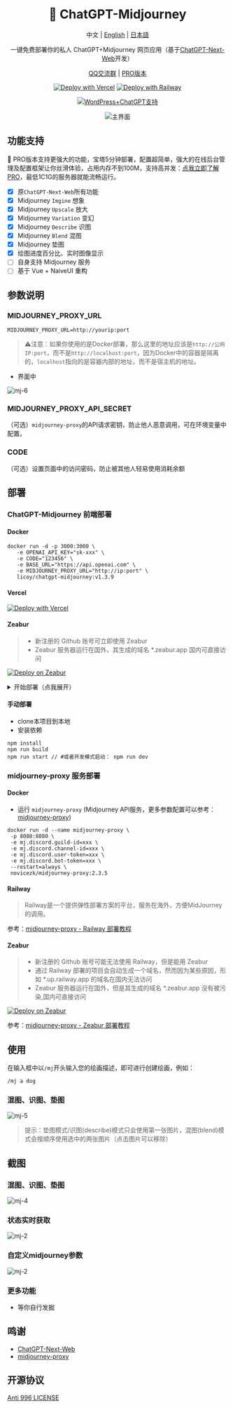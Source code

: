 <div align="center">

<h1 align="center">🍭 ChatGPT-Midjourney</h1>

中文 | [English](./README_EN.md) | [日本語](./README_JA.md)

一键免费部署你的私人 ChatGPT+Midjourney 网页应用（基于[ChatGPT-Next-Web](https://github.com/Yidadaa/ChatGPT-Next-Web)开发）

[QQ交流群](https://github.com/Licoy/ChatGPT-Midjourney/issues/30) | [PRO版本](https://github.com/Licoy/ChatGPT-Midjourney-Pro)

[![Deploy with Vercel](https://img.shields.io/badge/Vercel-部署-00CCCC.svg?logo=vercel)](https://vercel.com/new/clone?repository-url=https%3A%2F%2Fgithub.com%2FLicoy%2FChatGPT-Midjourney&env=OPENAI_API_KEY&env=MIDJOURNEY_PROXY_URL&env=CODE&project-name=chatgpt-midjourney&repository-name=ChatGPT-Midjourney)
[![Deploy with Railway](https://img.shields.io/badge/MidjourneyProxy-Railway部署-009900.svg?logo=railway)](https://github.com/novicezk/midjourney-proxy/blob/main/docs/railway-start.md)

[![WordPress+ChatGPT支持](https://img.shields.io/badge/WordPress-AIGC%20部署-red.svg?logo=wordpress&logoColor=red)](https://github.com/Licoy/wordpress-theme-puock)

![主界面](./docs/images/cover.png)

</div>

## 功能支持
🍭 PRO版本支持更强大的功能，宝塔5分钟部署，配置超简单，强大的在线后台管理及配置框架让你丝滑体验，占用内存不到100M，支持高并发：[点我立即了解PRO](https://github.com/Licoy/ChatGPT-Midjourney-Pro)，最低1C1G的服务器就能流畅运行。

- [x] 原`ChatGPT-Next-Web`所有功能
- [x] Midjourney `Imgine` 想象
- [x] Midjourney `Upscale` 放大
- [x] Midjourney `Variation` 变幻
- [x] Midjourney `Describe` 识图
- [x] Midjourney `Blend` 混图
- [x] Midjourney 垫图
- [x] 绘图进度百分比、实时图像显示
- [ ] 自身支持 Midjourney 服务
- [ ] 基于 Vue + NaiveUI 重构

## 参数说明
### MIDJOURNEY_PROXY_URL
```shell
MIDJOURNEY_PROXY_URL=http://yourip:port
```
> ⚠️注意：如果你使用的是Docker部署，那么这里的地址应该是`http://公网IP:port`，而不是`http://localhost:port`，因为Docker中的容器是隔离的，`localhost`指向的是容器内部的地址，而不是宿主机的地址。
- 界面中

![mj-6](./docs/images/mj-6.png)

### MIDJOURNEY_PROXY_API_SECRET
（可选）`midjourney-proxy`的API请求密钥，防止他人恶意调用，可在环境变量中配置。

### CODE
（可选）设置页面中的访问密码，防止被其他人轻易使用消耗余额

## 部署
### ChatGPT-Midjourney 前端部署
#### Docker
```shell
docker run -d -p 3000:3000 \
   -e OPENAI_API_KEY="sk-xxx" \
   -e CODE="123456" \
   -e BASE_URL="https://api.openai.com" \
   -e MIDJOURNEY_PROXY_URL="http://ip:port" \
   licoy/chatgpt-midjourney:v1.3.9
```
#### Vercel
[![Deploy with Vercel](https://vercel.com/button)](https://vercel.com/new/clone?repository-url=https%3A%2F%2Fgithub.com%2FLicoy%2FChatGPT-Midjourney&env=OPENAI_API_KEY&env=MIDJOURNEY_PROXY_URL&env=CODE&project-name=chatgpt-midjourney&repository-name=ChatGPT-Midjourney)
#### Zeabur
> - 新注册的 Github 账号可立即使用 Zeabur
> - Zeabur 服务器运行在国外，其生成的域名 *.zeabur.app 国内可直接访问

[![Deploy on Zeabur](https://zeabur.com/button.svg)](https://dash.zeabur.com/templates/AX8RDG)

<details> <summary>开始部署（点我展开）</summary>

打开网址

[Zeabur：https://zeabur.com](https://zeabur.com/zh-CN)

点击现在开始

点击 `Sign in with GitHub`

登陆你的 `Github` 账号

点击 `Authorize zeabur` 授权

点击 `创建项目` 并输入一个项目名称，点击 `创建`

点击 `+` 添加服务，选择 `Git-Deploy service from source code in GitHub repository.`

点击 `Configure GitHub` 根据需要选择 `All repositories` 或者 `Only select repositories`

点击 `install`,之后自动跳转，最好再刷新一下页面

点击 你 fork 的 `ChatGPT-Midjourney` 项目

点击环境变量，添加你需要的环境变量

然后取消 `Building`，点击 `Redeploy` (此做法是为了让环境变量生效)

部署 `ChatGPT-Midjourney` 大概需要 `6` 分钟，此时你可以做的是：配置域名

点击下方的域名，点击生成域名，输入前缀，例如我的是 `chatgpt-midjourney.zeabur.app`，点击保存

或者也可添加自定义域名，之后加上 `CNAME` 解析即可

等待部署成功即可

</details>

#### 手动部署
- clone本项目到本地
- 安装依赖
```shell
npm install
npm run build
npm run start // #或者开发模式启动： npm run dev
```
### midjourney-proxy 服务部署
#### Docker
- 运行 `midjourney-proxy` (Midjourney API服务，更多参数配置可以参考：[midjourney-proxy](https://github.com/novicezk/midjourney-proxy))
```shell
docker run -d --name midjourney-proxy \
 -p 8080:8080 \
 -e mj.discord.guild-id=xxx \
 -e mj.discord.channel-id=xxx \
 -e mj.discord.user-token=xxx \
 -e mj.discord.bot-token=xxx \
 --restart=always \
 novicezk/midjourney-proxy:2.3.5
```
#### Railway
> Railway是一个提供弹性部署方案的平台，服务在海外，方便MidJourney的调用。

参考：[midjourney-proxy - Railway 部署教程](https://github.com/novicezk/midjourney-proxy/blob/main/docs/railway-start.md)

#### Zeabur 
> - 新注册的 Github 账号可能无法使用 Railway，但是能用 Zeabur 
> - 通过 Railway 部署的项目会自动生成一个域名，然而因为某些原因，形如 *.up.railway.app 的域名在国内无法访问
> - Zeabur 服务器运行在国外，但是其生成的域名 *.zeabur.app 没有被污染,国内可直接访问

[![Deploy on Zeabur](https://zeabur.com/button.svg)](https://dash.zeabur.com/templates/B04F4M)

参考：[midjourney-proxy - Zeabur 部署教程](https://github.com/novicezk/midjourney-proxy/blob/main/docs/zeabur-start.md)

## 使用
在输入框中以`/mj`开头输入您的绘画描述，即可进行创建绘画，例如：
```
/mj a dog
```
### 混图、识图、垫图
![mj-5](./docs/images/mj-5.png)
> 提示：垫图模式/识图(describe)模式只会使用第一张图片，混图(blend)模式会按顺序使用选中的两张图片（点击图片可以移除）

## 截图
### 混图、识图、垫图
![mj-4](./docs/images/mj-4.png)
### 状态实时获取
![mj-2](./docs/images/mj-1.png)
### 自定义midjourney参数
![mj-2](./docs/images/mj-2.png)
### 更多功能
- 等你自行发掘

## 鸣谢
- [ChatGPT-Next-Web](https://github.com/Yidadaa/ChatGPT-Next-Web)
- [midjourney-proxy](https://github.com/novicezk/midjourney-proxy)

## 开源协议
[Anti 996 LICENSE](./LICENSE)
